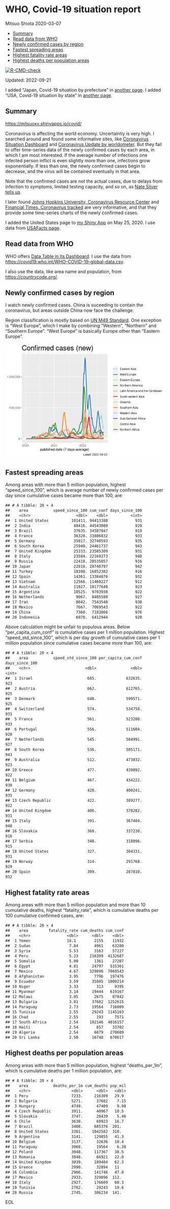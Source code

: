 WHO, Covid-19 situation report
================
Mitsuo Shiota
2020-03-07

-   <a href="#summary" id="toc-summary">Summary</a>
-   <a href="#read-data-from-who" id="toc-read-data-from-who">Read data from
    WHO</a>
-   <a href="#newly-confirmed-cases-by-region"
    id="toc-newly-confirmed-cases-by-region">Newly confirmed cases by
    region</a>
-   <a href="#fastest-spreading-areas"
    id="toc-fastest-spreading-areas">Fastest spreading areas</a>
-   <a href="#highest-fatality-rate-areas"
    id="toc-highest-fatality-rate-areas">Highest fatality rate areas</a>
-   <a href="#highest-deaths-per-population-areas"
    id="toc-highest-deaths-per-population-areas">Highest deaths per
    population areas</a>

<!-- badges: start -->

[![R-CMD-check](https://github.com/mitsuoxv/covid/actions/workflows/R-CMD-check.yaml/badge.svg)](https://github.com/mitsuoxv/covid/actions/workflows/R-CMD-check.yaml)
<!-- badges: end -->

Updated: 2022-09-21

I added “Japan, Covid-19 situation by prefecture” in [another
page](Japan.md). I added “USA, Covid-19 situation by state” in [another
page](USA.md).

## Summary

<https://mitsuoxv.shinyapps.io/covid/>

Coronavirus is affecting the world economy. Uncertaintiy is very high. I
searched around and found some informative sites, like [Coronavirus
Situation
Dashboard](https://who.maps.arcgis.com/apps/opsdashboard/index.html#/c88e37cfc43b4ed3baf977d77e4a0667)
and [Coronavirus Update by
worldometer](https://www.worldometers.info/coronavirus/). But they fail
to offer time-series data of the newly confirmed cases by each area, in
which I am most interested. If the average number of infections one
infected person inflict is even slightly more than one, infections grow
exponentially. If less than one, the newly confirmed cases begin to
decrease, and the virus will be contained eventually in that area.

Note that the confirmed cases are not the actual cases, due to delays
from infection to symptoms, limited testing capacity, and so on, as
[Nate Silver tells
us](https://fivethirtyeight.com/features/coronavirus-case-counts-are-meaningless/).

I later found [Johns Hopkins University, Coronavirus Resource
Center](https://coronavirus.jhu.edu/) and [Financial Times, Coronavirus
tracked](https://www.ft.com/content/a26fbf7e-48f8-11ea-aeb3-955839e06441)
are very informative, and that they provide some time-series charts of
the newly confirmed cases.

I added the United States page to [my Shiny
App](https://mitsuoxv.shinyapps.io/covid/) on May 25, 2020. I use data
from [USAFacts
page](https://usafacts.org/visualizations/coronavirus-covid-19-spread-map/).

## Read data from WHO

WHO offers [Data Table in its Dashboard](https://covid19.who.int/table).
I use the data from
<https://covid19.who.int/WHO-COVID-19-global-data.csv>.

I also use the data, like area name and population, from
<https://countrycode.org/>.

## Newly confirmed cases by region

I watch newly confirmed cases. China is suceeding to contain the
coronavirus, but areas outside China now face the challenge.

Region classification is mostly based on [UN M49
Standard](https://unstats.un.org/unsd/methodology/m49/). One exception
is “West Europe”, which I make by combining “Western”, “Northern” and
“Southern Europe”. “West Europe” is basically Europe other than “Eastern
Europe”.

![](README_files/figure-gfm/chart-1.png)<!-- -->

## Fastest spreading areas

Among areas with more than 5 million population, highest
“speed_since_100”, which is average number of newly confirmed cases per
day since cumulative cases became more than 100, are:

    ## # A tibble: 20 × 4
    ##    area           speed_since_100 cum_conf days_since_100
    ##    <chr>                    <dbl>    <dbl>          <int>
    ##  1 United States          101411. 94413388            931
    ##  2 India                   48416. 44543089            920
    ##  3 Brazil                  37635. 34587047            919
    ##  4 France                  36320. 33886832            933
    ##  5 Germany                 35017. 32740593            935
    ##  6 South Korea             25940. 24461737            943
    ##  7 United Kingdom          25333. 23585309            931
    ##  8 Italy                   23584. 22169273            940
    ##  9 Russia                  22418. 20535057            916
    ## 10 Japan                   22018. 20740797            942
    ## 11 Turkey                  18398. 16852382            916
    ## 12 Spain                   14361. 13384876            932
    ## 13 Vietnam                 12566. 11460227            912
    ## 14 Australia               11027. 10177640            923
    ## 15 Argentina               10525.  9703938            922
    ## 16 Netherlands              9067.  8405580            927
    ## 17 Iran                     8042.  7543548            938
    ## 18 Mexico                   7667.  7069543            922
    ## 19 China                    7360.  7183866            976
    ## 20 Indonesia                6970.  6412944            920

Above calculation might be unfair to populous areas. Below
“per_capita_cum_conf” is cumulative cases per 1 million population.
Highest “speed_std_since_100”, which is per day growth of cumulative
cases per 1 million population since cumulative cases became more than
100, are:

    ## # A tibble: 20 × 4
    ##    area           speed_std_since_100 per_capita_cum_conf days_since_100
    ##    <chr>                        <dbl>               <dbl>          <int>
    ##  1 Israel                        685.             632635.            923
    ##  2 Austria                       662.             612765.            925
    ##  3 Denmark                       648.             599571.            925
    ##  4 Switzerland                   574.             534758.            931
    ##  5 France                        561.             523200.            933
    ##  6 Portugal                      556.             511604.            920
    ##  7 Netherlands                   545.             504991.            927
    ##  8 South Korea                   536.             505171.            943
    ##  9 Australia                     512.             473032.            923
    ## 10 Greece                        477.             439892.            922
    ## 11 Belgium                       467.             434222.            930
    ## 12 Germany                       428.             400241.            935
    ## 13 Czech Republic                422.             389277.            922
    ## 14 United Kingdom                406.             378282.            931
    ## 15 Italy                         391.             367404.            940
    ## 16 Slovakia                      368.             337238.            916
    ## 17 Serbia                        348.             318096.            915
    ## 18 United States                 327.             304331.            931
    ## 19 Norway                        314.             291768.            929
    ## 20 Spain                         309.             287810.            932

## Highest fatality rate areas

Among areas with more than 5 million population and more than 10
cumulative deaths, highest “fatality_rate”, which is cumulative deaths
per 100 cumulative confirmed cases, are:

    ## # A tibble: 20 × 4
    ##    area         fatality_rate cum_deaths cum_conf
    ##    <chr>                <dbl>      <dbl>    <dbl>
    ##  1 Yemen                18.1        2155    11932
    ##  2 Sudan                 7.84       4961    63280
    ##  3 Syria                 5.53       3163    57227
    ##  4 Peru                  5.23     216309  4132687
    ##  5 Somalia               5.00       1361    27207
    ##  6 Egypt                 4.81      24797   515361
    ##  7 Mexico                4.67     329896  7069543
    ##  8 Afghanistan           3.95       7796   197476
    ##  9 Ecuador               3.59      35885  1000214
    ## 10 Niger                 3.33        313     9395
    ## 11 Myanmar               3.14      19444   619167
    ## 12 Malawi                3.05       2675    87842
    ## 13 Bulgaria              3.01      37682  1252615
    ## 14 Paraguay              2.73      19564   716009
    ## 15 Tunisia               2.55      29243  1145163
    ## 16 Chad                  2.55        193     7571
    ## 17 South Africa          2.54     102146  4016157
    ## 18 Haiti                 2.54        857    33702
    ## 19 Algeria               2.54       6879   270609
    ## 20 Sri Lanka             2.50      16748   670617

## Highest deaths per population areas

Among areas with more than 5 million population, highest
“deaths_per_1m”, which is cumulative deaths per 1 million population,
are:

    ## # A tibble: 20 × 4
    ##    area           deaths_per_1m cum_deaths pop_mil
    ##    <chr>                  <dbl>      <dbl>   <dbl>
    ##  1 Peru                   7233.     216309   29.9 
    ##  2 Bulgaria               5271.      37682    7.15
    ##  3 Hungary                4749.      47409    9.98
    ##  4 Czech Republic         3911.      40967   10.5 
    ##  5 Slovakia               3747.      20439    5.46
    ##  6 Chile                  3638.      60923   16.7 
    ##  7 Brazil                 3408.     685376  201.  
    ##  8 United States          3361.    1042582  310.  
    ##  9 Argentina              3141.     129855   41.3 
    ## 10 Belgium                3137.      32636   10.4 
    ## 11 Paraguay               3068.      19564    6.38
    ## 12 Poland                 3048.     117367   38.5 
    ## 13 Romania                3048.      66921   22.0 
    ## 14 United Kingdom         3039.     189484   62.3 
    ## 15 Greece                 2990.      32894   11   
    ## 16 Colombia               2966.     141746   47.8 
    ## 17 Mexico                 2933.     329896  112.  
    ## 18 Italy                  2927.     176609   60.3 
    ## 19 Tunisia                2762.      29243   10.6 
    ## 20 Russia                 2745.     386234  141.

EOL
